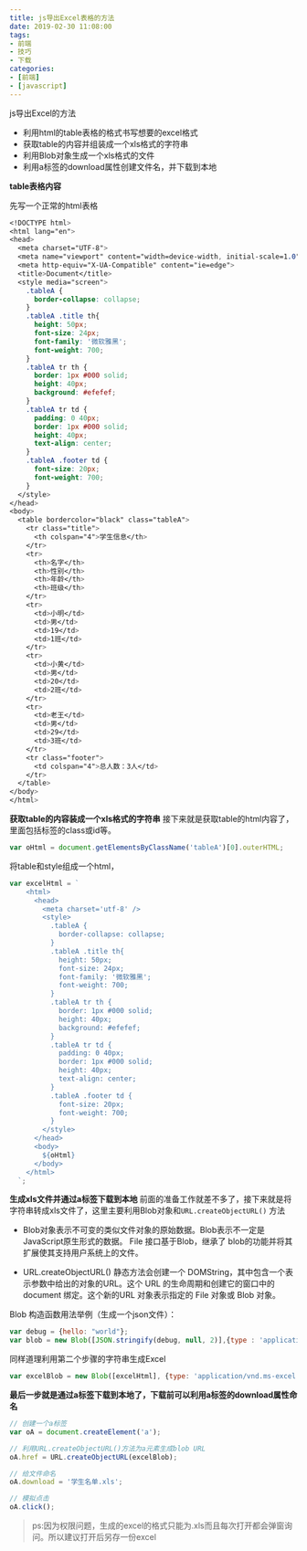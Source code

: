 ```yaml
---
title: js导出Excel表格的方法
date: 2019-02-30 11:08:00
tags:
- 前端
- 技巧
- 下载
categories:
- [前端]
- [javascript]
---
```


js导出Excel的方法

- 利用html的table表格的格式书写想要的excel格式
- 获取table的内容并组装成一个xls格式的字符串
- 利用Blob对象生成一个xls格式的文件
- 利用a标签的download属性创建文件名，并下载到本地

<!-- more -->

**table表格内容**

先写一个正常的html表格

``` css
<!DOCTYPE html>
<html lang="en">
<head>
  <meta charset="UTF-8">
  <meta name="viewport" content="width=device-width, initial-scale=1.0">
  <meta http-equiv="X-UA-Compatible" content="ie=edge">
  <title>Document</title>
  <style media="screen">
    .tableA {
      border-collapse: collapse;
    }
    .tableA .title th{
      height: 50px;
      font-size: 24px;
      font-family: '微软雅黑';
      font-weight: 700;
    }
    .tableA tr th {
      border: 1px #000 solid;
      height: 40px;
      background: #efefef;
    }
    .tableA tr td {
      padding: 0 40px;
      border: 1px #000 solid;
      height: 40px;
      text-align: center;
    }
    .tableA .footer td {
      font-size: 20px;
      font-weight: 700;
    }
  </style>
</head>
<body>
  <table bordercolor="black" class="tableA">
    <tr class="title">
      <th colspan="4">学生信息</th>
    </tr>
    <tr>
      <th>名字</th>
      <th>性别</th>
      <th>年龄</th>
      <th>班级</th>
    </tr>
    <tr>
      <td>小明</td>
      <td>男</td>
      <td>19</td>
      <td>1班</td>
    </tr>
    <tr>
      <td>小黄</td>
      <td>男</td>
      <td>20</td>
      <td>2班</td>
    </tr>
    <tr>
      <td>老王</td>
      <td>男</td>
      <td>29</td>
      <td>3班</td>
    </tr>
    <tr class="footer">
      <td colspan="4">总人数：3人</td>
    </tr>
  </table>
</body>
</html>
```

**获取table的内容装成一个xls格式的字符串**
接下来就是获取table的html内容了，里面包括标签的class或id等。

``` js
var oHtml = document.getElementsByClassName('tableA')[0].outerHTML;

```

将table和style组成一个html，
``` js
var excelHtml = `
    <html>
      <head>
        <meta charset='utf-8' />
        <style>
          .tableA {
            border-collapse: collapse;
          }
          .tableA .title th{
            height: 50px;
            font-size: 24px;
            font-family: '微软雅黑';
            font-weight: 700;
          }
          .tableA tr th {
            border: 1px #000 solid;
            height: 40px;
            background: #efefef;
          }
          .tableA tr td {
            padding: 0 40px;
            border: 1px #000 solid;
            height: 40px;
			text-align: center;
          }
          .tableA .footer td {
            font-size: 20px;
            font-weight: 700;
          }
        </style>
      </head>
      <body>
        ${oHtml}
      </body>
    </html>
  `;
  ```

**生成xls文件并通过a标签下载到本地**
前面的准备工作就差不多了，接下来就是将字符串转成xls文件了，这里主要利用Blob对象和`URL.createObjectURL()` 方法

- Blob对象表示不可变的类似文件对象的原始数据。Blob表示不一定是JavaScript原生形式的数据。 File 接口基于Blob，继承了 blob的功能并将其扩展使其支持用户系统上的文件。

- URL.createObjectURL() 静态方法会创建一个 DOMString，其中包含一个表示参数中给出的对象的URL。这个 URL 的生命周期和创建它的窗口中的 document 绑定。这个新的URL 对象表示指定的 File 对象或 Blob 对象。

Blob 构造函数用法举例（生成一个json文件）：

``` js
var debug = {hello: "world"};
var blob = new Blob([JSON.stringify(debug, null, 2)],{type : 'application/json'});
```
同样道理利用第二个步骤的字符串生成Excel
``` js
var excelBlob = new Blob([excelHtml], {type: 'application/vnd.ms-excel'})
```

**最后一步就是通过a标签下载到本地了，下载前可以利用a标签的download属性命名**
``` js
// 创建一个a标签
var oA = document.createElement('a');

// 利用URL.createObjectURL()方法为a元素生成blob URL
oA.href = URL.createObjectURL(excelBlob);

// 给文件命名
oA.download = '学生名单.xls';

// 模拟点击
oA.click();
```

> ps:因为权限问题，生成的excel的格式只能为.xls而且每次打开都会弹窗询问。所以建议打开后另存一份excel

